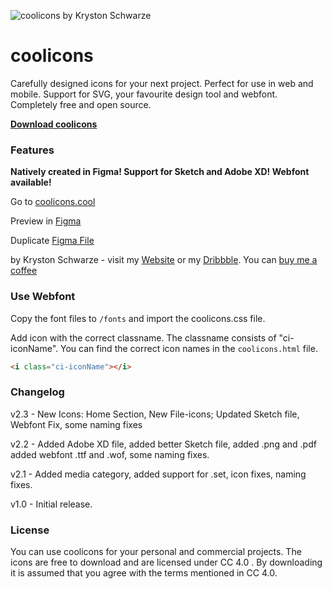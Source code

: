
![coolicons by Kryston Schwarze](https://github.com/krystonschwarze/coolicons/blob/master/coolicons-feature-card.png?raw=true)

# coolicons

Carefully designed icons for your next project. Perfect for use in web and mobile. Support for SVG, your favourite design tool and webfont. Completely free and open source.

**[Download coolicons](https://github.com/krystonschwarze/coolicons/releases/download/v2.3/coolicons.v2.3.zip)**


### Features

**Natively created in Figma! Support for Sketch and Adobe XD! Webfont available!**

Go to [coolicons.cool](https://coolicons.cool/)

Preview in [Figma](https://www.figma.com/file/b4hqVEI6rPLC73QPdL3IxI/coolicons-v2.1?node-id=0%3A1)

Duplicate [Figma File](https://www.figma.com/c/file/800815864899415771/coolicons-v2.1)

by Kryston Schwarze - visit my [Website](https://krystonschwarze.com/) or my [Dribbble](https://dribbble.com/krystonschwarze). 
You can [buy me a coffee](https://www.buymeacoffee.com/krystonschwarze)



### Use Webfont

Copy the font files to `/fonts` and import the coolicons.css file.

Add icon with the correct classname. The classname consists of "ci-iconName". You can find the correct icon names in the `coolicons.html` file.

```html
<i class="ci-iconName"></i>
```


### Changelog

v2.3 - New Icons: Home Section, New File-icons; Updated Sketch file, Webfont Fix, some naming fixes

v2.2 - Added Adobe XD file, added better Sketch file, added .png and .pdf added webfont .ttf and .wof, some naming fixes.

v2.1 - Added media category, added support for .set, icon fixes, naming fixes.

v1.0 - Initial release.


### License
You can use coolicons for your personal and commercial projects. The icons are free to download and are licensed under CC 4.0 . By downloading it is assumed that you agree with the terms mentioned in CC 4.0.
